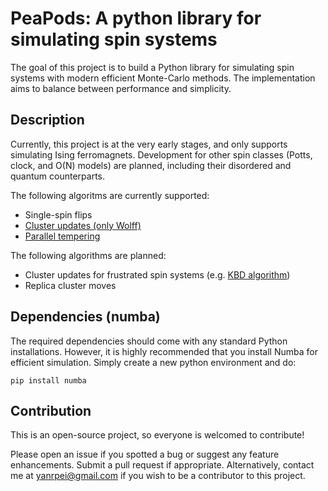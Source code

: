 # PeaPods: A python library for simulating spin systems

The goal of this project is to build a Python library for simulating spin systems with modern efficient Monte-Carlo methods. The implementation aims to balance between performance and simplicity. 

## Description

Currently, this project is at the very early stages, and only supports simulating Ising ferromagnets. Development for other spin classes (Potts, clock, and O(N) models) are planned, including their disordered and quantum counterparts.

The following algoritms are currently supported:

- Single-spin flips
- [Cluster updates (only Wolff)](https://en.wikipedia.org/wiki/Wolff_algorithm)
- [Parallel tempering](https://en.wikipedia.org/wiki/Parallel_tempering)

The following algorithms are planned:

- Cluster updates for frustrated spin systems (e.g. [KBD algorithm](https://en.wikipedia.org/wiki/KBD_algorithm#:~:text=The%20KBD%20algorithm%20is%20an,algorithm%20more%20efficient%20in%20comparison.))
- Replica cluster moves

## Dependencies (numba)

The required dependencies should come with any standard Python installations. However, it is highly recommended that you install Numba for efficient simulation. Simply create a new python environment and do:

`pip install numba`

## Contribution

This is an open-source project, so everyone is welcomed to contribute! 

Please open an issue if you spotted a bug or suggest any feature enhancements. Submit a pull request if appropriate. Alternatively, contact me at yanrpei@gmail.com if you wish to be a contributor to this project.